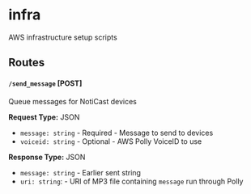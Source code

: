# infra
AWS infrastructure setup scripts

## Routes

#### `/send_message` [POST]

Queue messages for NotiCast devices

**Request Type:** JSON

- `message: string` - Required - Message to send to devices
- `voiceid: string` - Optional - AWS Polly VoiceID to use

**Response Type:** JSON

- `message: string` - Earlier sent string
- `uri: string`: - URI of MP3 file containing `message` run through Polly
